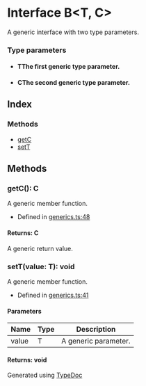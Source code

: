 # Interface B<T, C>
A generic interface with two type parameters.

### Type parameters

* #### TThe first generic type parameter.
* #### CThe second generic type parameter.

## Index

### Methods
* [getC](_generics_.b.md#getc)
* [setT](_generics_.b.md#sett)

## Methods

### getC(): C
A generic member function.  
* Defined in [generics.ts:48](https://github.com/kimamula/typedoc/blob/HEAD/examples/basic/src/generics.ts#L48)

#### Returns: C
A generic return value.


### setT(value: T): void
A generic member function.  
* Defined in [generics.ts:41](https://github.com/kimamula/typedoc/blob/HEAD/examples/basic/src/generics.ts#L41)


#### Parameters

| Name | Type | Description |
| ---- | ---- | ---- |
| value | T| A generic parameter. |

#### Returns: void


Generated using [TypeDoc](http://typedoc.io)
